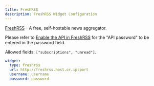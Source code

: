 ```yaml
---
title: FreshRSS
description: FreshRSS Widget Configuration
---
```


[FreshRSS](https://github.com/FreshRSS/FreshRSS) - A free, self-hostable news aggregator.

Please refer to [Enable the API in FreshRSS](https://freshrss.github.io/FreshRSS/en/users/06_Mobile_access.html#enable-the-api-in-freshrss) for the "API password" to be entered in the password field.

Allowed fields: `["subscriptions", "unread"]`.

```yaml
widget:
  type: freshrss
  url: http://freshrss.host.or.ip:port
  username: username
  password: password
```
